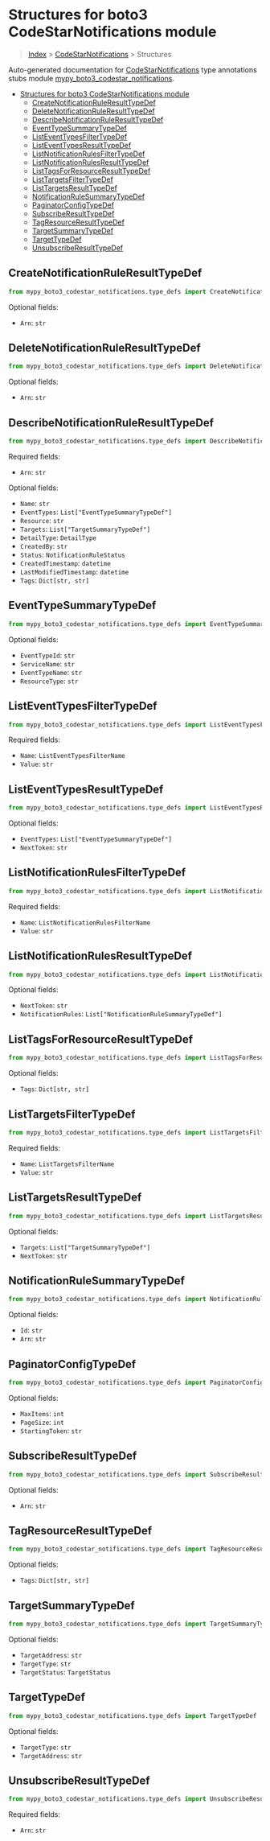 # Structures for boto3 CodeStarNotifications module

> [Index](../index.md) > [CodeStarNotifications](./index.md) > Structures

Auto-generated documentation for [CodeStarNotifications](https://boto3.amazonaws.com/v1/documentation/api/latest/reference/services/codestar-notifications.html#CodeStarNotifications)
type annotations stubs module [mypy_boto3_codestar_notifications](https://pypi.org/project/mypy-boto3-codestar-notifications/).

- [Structures for boto3 CodeStarNotifications module](#structures-for-boto3-codestarnotifications-module)
  - [CreateNotificationRuleResultTypeDef](#createnotificationruleresulttypedef)
  - [DeleteNotificationRuleResultTypeDef](#deletenotificationruleresulttypedef)
  - [DescribeNotificationRuleResultTypeDef](#describenotificationruleresulttypedef)
  - [EventTypeSummaryTypeDef](#eventtypesummarytypedef)
  - [ListEventTypesFilterTypeDef](#listeventtypesfiltertypedef)
  - [ListEventTypesResultTypeDef](#listeventtypesresulttypedef)
  - [ListNotificationRulesFilterTypeDef](#listnotificationrulesfiltertypedef)
  - [ListNotificationRulesResultTypeDef](#listnotificationrulesresulttypedef)
  - [ListTagsForResourceResultTypeDef](#listtagsforresourceresulttypedef)
  - [ListTargetsFilterTypeDef](#listtargetsfiltertypedef)
  - [ListTargetsResultTypeDef](#listtargetsresulttypedef)
  - [NotificationRuleSummaryTypeDef](#notificationrulesummarytypedef)
  - [PaginatorConfigTypeDef](#paginatorconfigtypedef)
  - [SubscribeResultTypeDef](#subscriberesulttypedef)
  - [TagResourceResultTypeDef](#tagresourceresulttypedef)
  - [TargetSummaryTypeDef](#targetsummarytypedef)
  - [TargetTypeDef](#targettypedef)
  - [UnsubscribeResultTypeDef](#unsubscriberesulttypedef)

## CreateNotificationRuleResultTypeDef

```python
from mypy_boto3_codestar_notifications.type_defs import CreateNotificationRuleResultTypeDef
```




Optional fields:
- `Arn`: `str`


## DeleteNotificationRuleResultTypeDef

```python
from mypy_boto3_codestar_notifications.type_defs import DeleteNotificationRuleResultTypeDef
```




Optional fields:
- `Arn`: `str`


## DescribeNotificationRuleResultTypeDef

```python
from mypy_boto3_codestar_notifications.type_defs import DescribeNotificationRuleResultTypeDef
```


Required fields:
- `Arn`: `str`



Optional fields:
- `Name`: `str`
- `EventTypes`: `List["EventTypeSummaryTypeDef"]`
- `Resource`: `str`
- `Targets`: `List["TargetSummaryTypeDef"]`
- `DetailType`: `DetailType`
- `CreatedBy`: `str`
- `Status`: `NotificationRuleStatus`
- `CreatedTimestamp`: `datetime`
- `LastModifiedTimestamp`: `datetime`
- `Tags`: `Dict[str, str]`


## EventTypeSummaryTypeDef

```python
from mypy_boto3_codestar_notifications.type_defs import EventTypeSummaryTypeDef
```




Optional fields:
- `EventTypeId`: `str`
- `ServiceName`: `str`
- `EventTypeName`: `str`
- `ResourceType`: `str`


## ListEventTypesFilterTypeDef

```python
from mypy_boto3_codestar_notifications.type_defs import ListEventTypesFilterTypeDef
```


Required fields:
- `Name`: `ListEventTypesFilterName`
- `Value`: `str`




## ListEventTypesResultTypeDef

```python
from mypy_boto3_codestar_notifications.type_defs import ListEventTypesResultTypeDef
```




Optional fields:
- `EventTypes`: `List["EventTypeSummaryTypeDef"]`
- `NextToken`: `str`


## ListNotificationRulesFilterTypeDef

```python
from mypy_boto3_codestar_notifications.type_defs import ListNotificationRulesFilterTypeDef
```


Required fields:
- `Name`: `ListNotificationRulesFilterName`
- `Value`: `str`




## ListNotificationRulesResultTypeDef

```python
from mypy_boto3_codestar_notifications.type_defs import ListNotificationRulesResultTypeDef
```




Optional fields:
- `NextToken`: `str`
- `NotificationRules`: `List["NotificationRuleSummaryTypeDef"]`


## ListTagsForResourceResultTypeDef

```python
from mypy_boto3_codestar_notifications.type_defs import ListTagsForResourceResultTypeDef
```




Optional fields:
- `Tags`: `Dict[str, str]`


## ListTargetsFilterTypeDef

```python
from mypy_boto3_codestar_notifications.type_defs import ListTargetsFilterTypeDef
```


Required fields:
- `Name`: `ListTargetsFilterName`
- `Value`: `str`




## ListTargetsResultTypeDef

```python
from mypy_boto3_codestar_notifications.type_defs import ListTargetsResultTypeDef
```




Optional fields:
- `Targets`: `List["TargetSummaryTypeDef"]`
- `NextToken`: `str`


## NotificationRuleSummaryTypeDef

```python
from mypy_boto3_codestar_notifications.type_defs import NotificationRuleSummaryTypeDef
```




Optional fields:
- `Id`: `str`
- `Arn`: `str`


## PaginatorConfigTypeDef

```python
from mypy_boto3_codestar_notifications.type_defs import PaginatorConfigTypeDef
```




Optional fields:
- `MaxItems`: `int`
- `PageSize`: `int`
- `StartingToken`: `str`


## SubscribeResultTypeDef

```python
from mypy_boto3_codestar_notifications.type_defs import SubscribeResultTypeDef
```




Optional fields:
- `Arn`: `str`


## TagResourceResultTypeDef

```python
from mypy_boto3_codestar_notifications.type_defs import TagResourceResultTypeDef
```




Optional fields:
- `Tags`: `Dict[str, str]`


## TargetSummaryTypeDef

```python
from mypy_boto3_codestar_notifications.type_defs import TargetSummaryTypeDef
```




Optional fields:
- `TargetAddress`: `str`
- `TargetType`: `str`
- `TargetStatus`: `TargetStatus`


## TargetTypeDef

```python
from mypy_boto3_codestar_notifications.type_defs import TargetTypeDef
```




Optional fields:
- `TargetType`: `str`
- `TargetAddress`: `str`


## UnsubscribeResultTypeDef

```python
from mypy_boto3_codestar_notifications.type_defs import UnsubscribeResultTypeDef
```


Required fields:
- `Arn`: `str`



